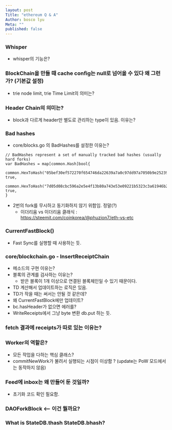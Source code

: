 ```yaml
---
layout: post
Title: "ethereum Q & A"
Author: bosco lyu
Meta: ""
published: false
---
```



### Whisper
* whisper의 기능은?

### BlockChain을 만들 때 cache config는 null로 넘어올 수 있다 왜 그런가? (기본값 설정)
* trie node limit, trie Time Limit의 의미는?

### Header Chain의 의미는?
* block과 다르게 header만 별도로 관리하는 type이 있음. 이유는? 

### Bad hashes
* core/blocks.go 의 BadHashes를 설정한 이유는?
```
// BadHashes represent a set of manually tracked bad hashes (usually hard forks)
var BadHashes = map[common.Hash]bool{
	common.HexToHash("05bef30ef572270f654746da22639a7a0c97dd97a7050b9e252391996aaeb689"): true,
	common.HexToHash("7d05d08cbc596a2e5e4f13b80a743e53e09221b5323c3a61946b20873e58583f"): true,
}
```
* 2번의 fork를 무시하고 동기화하지 않기 위함임.  정말(?)
    *  이더리움 vs 이더리움 클래식 : https://steemit.com/coinkorea/@phuzion7/eth-vs-etc

### CurrentFastBlock()
* Fast Sync를 실행할 때 사용하는 듯.

### core/blockchain.go - InsertReceiptChain
* 메소드의 구현 이유는?
* 블록의 관계를 검사하는 이유는?
    * 받은 블록이 1개 이상으로 연결된 블록체인일 수 있기 때문이다.
* TD 계산해서 업데이트하는 로직은 있음.
* TD가 작을 때는 써서는 안될 것 같은데?
* 왜 CurrentFastBlock에만 업데이트?
* bc.hasHeader가 없으면 에러를?
* WriteReceipts에서 그냥 byte 변환 db.put 하는 듯.

### fetch 결과에 receipts가 따로 있는 이유는?


### Worker의 역할은?
* 모든 작업을 다하는 핵심 클래스?
* commitNewWork가 불려서 실행되는 시점이 이상함 ? (update는 PoW 모드에서는 동작하지 않음)

### Feed에 inbox는 왜 만들어 둔 것일까?

* 초기화 코드 확인 필요함.

### DAOForkBlock <-- 이건 뭘까요?

### What is StateDB.thash StateDB.bhash?
